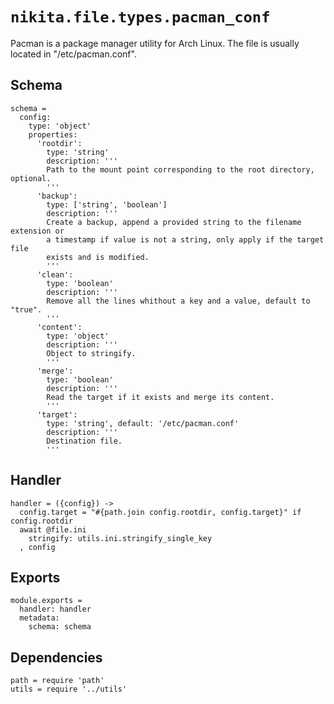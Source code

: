
# `nikita.file.types.pacman_conf`

Pacman is a package manager utility for Arch Linux. The file is usually located 
in "/etc/pacman.conf".
  
## Schema

    schema =
      config:
        type: 'object'
        properties:
          'rootdir':
            type: 'string'
            description: '''
            Path to the mount point corresponding to the root directory, optional.
            '''
          'backup':
            type: ['string', 'boolean']
            description: '''
            Create a backup, append a provided string to the filename extension or
            a timestamp if value is not a string, only apply if the target file
            exists and is modified.
            '''
          'clean':
            type: 'boolean'
            description: '''
            Remove all the lines whithout a key and a value, default to "true".
            '''
          'content':
            type: 'object'
            description: '''
            Object to stringify.
            '''
          'merge':
            type: 'boolean'
            description: '''
            Read the target if it exists and merge its content.
            '''
          'target':
            type: 'string', default: '/etc/pacman.conf'
            description: '''
            Destination file.
            '''
          
## Handler

    handler = ({config}) ->
      config.target = "#{path.join config.rootdir, config.target}" if config.rootdir
      await @file.ini
        stringify: utils.ini.stringify_single_key
      , config

## Exports

    module.exports =
      handler: handler
      metadata:
        schema: schema

## Dependencies

    path = require 'path'
    utils = require '../utils'
